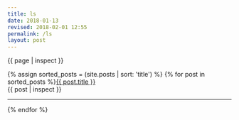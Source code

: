 ```yaml
---
title: ls
date: 2018-01-13
revised: 2018-02-01 12:55 
permalink: /ls
layout: post
---
```


{{ page | inspect }}

{% assign sorted_posts = (site.posts | sort: 'title') %}
{% for post in sorted_posts %}<a href="{{ post.url }}">{{ post.title }}</a><br/>
{{ post | inspect }}

- - -

{% endfor %}
